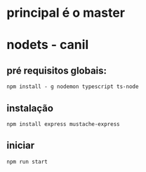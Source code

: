 # principal é o master

# nodets - canil

## pré requisitos globais: 
`npm install - g nodemon typescript ts-node`

## instalação
`npm install express mustache-express`

## iniciar 
`npm run start`
